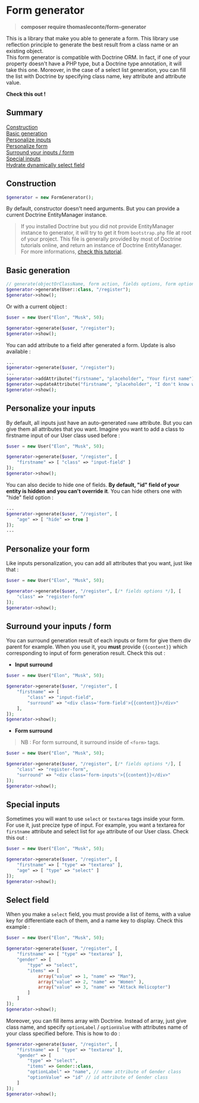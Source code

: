 # Form generator
> **composer require thomasleconte/form-generator**

This is a library that make you able to generate a form. This library use reflection principle to generate the best result from a class name or an existing object.  
This form generator is compatible with Doctrine ORM. In fact, if one of your property doesn't have a PHP type, but a Doctrine type annotation, it will take this one.
Moreover, in the case of a select list generation, you can fill the list with Doctrine by specifying class name, key attribute and attribute value.  

**Check this out !**

## Summary
[Construction](#construction)  
[Basic generation](#basic-generation)  
[Personalize inputs](#personalize-your-inputs)  
[Personalize form](#personalize-your-form)  
[Surround your inputs / form](#surround-your-inputs--form)  
[Special inputs](#special-inputs)  
[Hydrate dynamically select field](#select-field)  


## Construction
```php
$generator = new FormGenerator();
```
By default, constructor doesn't need arguments. But you can provide a current Doctrine EntityManager instance.
> If you installed Doctrine but you did not provide EntityManager instance to generator, it will try to get it from `bootstrap.php` file at root of your project. This file
> is generally provided by most of Doctrine tutorials online, and return an instance of Doctrine EntityManager.  
> For more informations, [check this tutorial](https://www.doctrine-project.org/projects/doctrine-orm/en/2.9/reference/configuration.html).

## Basic generation
```php
// generate(objectOrClassName, form action, fields options, form options)
$generator->generate(User::class, "/register");
$generator->show();
```

Or with a current object :
```php
$user = new User("Elon", "Musk", 50);

$generator->generate($user, "/register");
$generator->show();
```

You can add attribute to a field after generated a form. Update is also available :
```php
...
$generator->generate($user, "/register");
...
$generator->addAttribute("firstname", "placeholder", "Your first name");
$generator->updateAttribute("firstname", "placeholder", "I don't know what to write here");
$generator->show();
```

## Personalize your inputs
By default, all inputs just have an auto-generated `name` attribute. But you can give them all attributes that you want. Imagine you want to add a class to firstname input of our User class used before :
```php
$user = new User("Elon", "Musk", 50);

$generator->generate($user, "/register", [
    "firstname" => [ "class" => "input-field" ]
]);
$generator->show();
```

You can also decide to hide one of fields. **By default, "id" field of your entity is hidden and you can't override it**. You can hide others one with "hide" field option :
````php
...
$generator->generate($user, "/register", [
    "age" => [ "hide" => true ]
]);
...
````

## Personalize your form
Like inputs personalization, you can add all attributes that you want, just like that :
```php
$user = new User("Elon", "Musk", 50);

$generator->generate($user, "/register", [/* fields options */], [
    "class" => "register-form"
]);
$generator->show();
```

## Surround your inputs / form
You can surround generation result of each inputs or form for give them div parent for example. When you use it, you **must** provide `{{content}}` which corresponding to input of form generation result. Check this out :  
- **Input surround**
```php
$user = new User("Elon", "Musk", 50);

$generator->generate($user, "/register", [
    "firstname" => [
        "class" => "input-field",
        "surround" => "<div class='form-field'>{{content}}</div>"
    ],
]);
$generator->show();
```

- **Form surround**
> NB : For form surround, it surround inside of `<form>` tags.
```php
$user = new User("Elon", "Musk", 50);

$generator->generate($user, "/register", [/* fields options */], [
    "class" => "register-form",
    "surround" => "<div class='form-inputs'>{{content}}</div>"
]);
$generator->show();
```

## Special inputs
Sometimes you will want to use `select` or `textarea` tags inside your form. For use it, just precize type of input. For example, you want a textarea for `firstname` attribute and select list for `age` attribute of our User class. Check this out :
```php
$user = new User("Elon", "Musk", 50);

$generator->generate($user, "/register", [
    "firstname" => [ "type" => "textarea" ],
    "age" => [ "type" => "select" ]
]);
$generator->show();
```


## Select field
When you make a `select` field, you must provide a list of items, with a value key for differentiate each of them, and a name key to display. Check this example :
```php
$user = new User("Elon", "Musk", 50);

$generator->generate($user, "/register", [
    "firstname" => [ "type" => "textarea" ],
    "gender" => [
        "type" => "select",
        "items" => [
            array("value" => 1, "name" => "Man"),
            array("value" => 2, "name" => "Women" ),
            array("value" => 3, "name" => "Attack Helicopter")
        ]
    ]
]);
$generator->show();
```

Moreover, you can fill items array with Doctrine. Instead of array, just give class name, and specify `optionLabel` / `optionValue` with attributes name of your class specified before. This is how to do :
```php
$generator->generate($user, "/register", [
    "firstname" => [ "type" => "textarea" ],
    "gender" => [
        "type" => "select",
        "items" => Gender::class,
        "optionLabel" => "name", // name attribute of Gender class
        "optionValue" => "id" // id attribute of Gender class
    ]
]);
$generator->show();
```